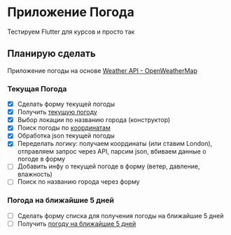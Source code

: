 # Приложение Погода
Тестируем Flutter для курсов и просто так

## Планирую сделать
Приложение погоды на основе [Weather API - OpenWeatherMap](https://openweathermap.org/api)

### Текущая Погода
- [x] Сделать форму текущей погоды
- [x] Получить [текущую погоду](https://openweathermap.org/current)
- [x] Выбор локации по названию города (конструктор)
- [x] Поиск погоды по [координатам](https://pub.dev/packages/location)
- [x] Обработка json текущей погоды
- [x] Переделать логику: получаем координаты (или ставим London), отправляем запрос через API, парсим json, вбиваем данные о погоде в форму
- [ ] Добавить инфу о текущей погоде в форму (ветер, давление, влажность)
- [ ] Поиск по названию города через форму
### Погода на ближайшие 5 дней
- [ ] Сделать форму списка для получения погоды на ближайшие 5 дней
- [ ] Получить [погоду на ближайшие 5 дней](https://openweathermap.org/forecast5)

